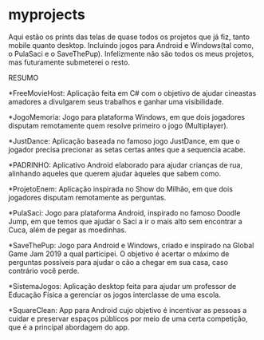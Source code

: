 # myprojects
Aqui estão os prints das telas de quase todos os projetos que já fiz, tanto mobile quanto desktop.
Incluindo jogos para Android e Windows(tal como, o PulaSaci e o SaveThePup).
Infelizmente não são todos os meus projetos, mas futuramente submeterei o resto.

RESUMO

*FreeMovieHost: Aplicação feita em C# com o objetivo de ajudar cineastas amadores a divulgarem seus trabalhos e ganhar uma visibilidade.

*JogoMemoria: Jogo para plataforma Windows, em que dois jogadores disputam remotamente quem resolve primeiro o jogo (Multiplayer).

*JustDance: Aplicação baseada no famoso jogo JustDance, em que o jogador precisa precionar as setas certas antes que a sequencia acabe.

*PADRINHO: Aplicativo Android elaborado para ajudar crianças de rua, alinhando aqueles que querem ajudar àqueles que sabem como.

*ProjetoEnem: Aplicação inspirada no Show do Milhão, em que dois jogadores disputam remotamente as perguntas.

*PulaSaci: Jogo para plataforma Android, inspirado no famoso Doodle Jump, em que temos que ajudar o Saci a ir o mais alto sem encontrar
a Cuca, além de pegar as moedinhas.

*SaveThePup: Jogo para Android e Windows, criado e inspirado na Global Game Jam 2019 a qual participei. O objetivo é acertar o máximo 
de perguntas possíveis para ajudar o cão a chegar em sua casa, caso contrário você perde.

*SistemaJogos: Aplicação desktop feita para ajudar um professor de Educação Física a gerenciar os jogos interclasse de uma escola.

*SquareClean: App para Android cujo objetivo é incentivar as pessoas a cuidar e preservar espaços públicos por meio de uma certa
competição, que é a principal abordagem do app.
